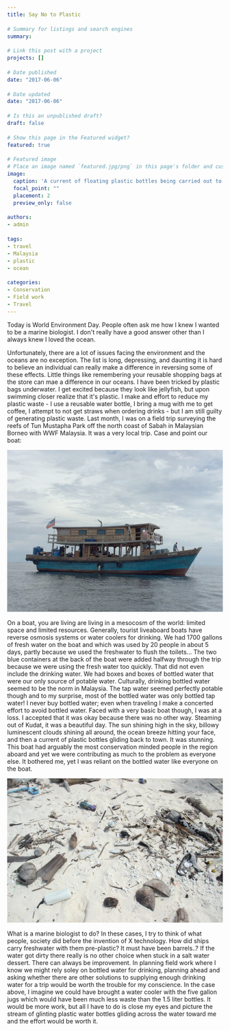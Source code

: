 ```yaml
---
title: Say No to Plastic

# Summary for listings and search engines
summary: 

# Link this post with a project
projects: []

# Date published
date: "2017-06-06"

# Date updated
date: "2017-06-06"

# Is this an unpublished draft?
draft: false

# Show this page in the Featured widget?
featured: true

# Featured image
# Place an image named `featured.jpg/png` in this page's folder and customize its options here.
image:
  caption: 'A current of floating plastic bottles being carried out to sea.'
  focal_point: ""
  placement: 2
  preview_only: false

authors:
- admin

tags:
- travel
- Malaysia
- plastic
- ocean

categories:
- Conservation
- Field work
- Travel
---
```


<!-- Google tag (gtag.js) -->
<script async src="https://www.googletagmanager.com/gtag/js?id=G-TTD46JCLHQ"></script>
<script>
  window.dataLayer = window.dataLayer || [];
  function gtag(){dataLayer.push(arguments);}
  gtag('js', new Date());

  gtag('config', 'G-TTD46JCLHQ');
</script>


Today is World Environment Day. People often ask me how I knew I wanted to be a marine biologist. I don't really have a good answer other than I always knew I loved the ocean.

Unfortunately, there are a lot of issues facing the environment and the oceans are no exception. The list is long, depressing, and daunting it is hard to believe an individual can really make a difference in reversing some of these effects. Little things like remembering your reusable shopping bags at the store can mae a difference in our oceans. I have been tricked by plastic bags underwater. I get excited because they look like jellyfish, but upon swimming closer realize that it's plastic. I make and effort to reduce my plastic waste - I use a reusable water bottle, I bring a mug with me to get coffee, I attempt to not get straws when ordering drinks - but I am still guilty of generating plastic waste. Last month, I was on a field trip surveying the reefs of Tun Mustapha Park off the north coast of Sabah in Malaysian Borneo with WWF Malaysia. It was a very local trip. Case and point our boat:

![](TMP-boat.jpg)

On a boat, you are living are living in a mesocosm of the world: limited space and limited resources. Generally, tourist liveaboard boats have reverse osmosis systems or water coolers for drinking. We had 1700 gallons of fresh water on the boat and which was used by 20 people in about 5 days, partly because we used the freshwater to flush the toilets... The two blue containers at the back of the boat were added halfway through the trip because we were using the fresh water too quickly. That did not even include the drinking water. We had boxes and boxes of bottled water that were our only source of potable water. Culturally, drinking bottled water seemed to be the norm in Malaysia. The tap water seemed perfectly potable though and to my surprise, most of the bottled water was only bottled tap water! I never buy bottled water; even when traveling I make a concerted effort to avoid bottled water. Faced with a very basic boat though, I was at a loss. I accepted that it was okay because there was no other way. Steaming out of Kudat, it was a beautiful day. The sun shining high in the sky, billowy luminescent clouds shining all around, the ocean breeze hitting your face, and then a current of plastic bottles gliding back to town. It was stunning. This boat had arguably the most conservation minded people in the region aboard and yet we were contributing as much to the problem as everyone else. It bothered me, yet I was reliant on the bottled water like everyone on the boat.

![](beachtrashtmp-ckim.jpg)

What is a marine biologist to do? In these cases, I try to think of what people, society did before the invention of X technology. How did ships carry freshwater with them pre-plastic? It must have been barrels..? If the water got dirty there really is no other choice when stuck in a salt water dessert. There can always be improvement. In planning field work where I know we might rely soley on bottled water for drinking, planning ahead and asking whether there are other solutions to supplying enough drinking water for a trip would be worth the trouble for my conscience. In the case above, I imagine we could have brought a water cooler with the five gallon jugs which would have been much less waste than the 1.5 liter bottles. It would be more work, but all I have to do is close my eyes and picture the stream of glinting plastic water bottles gliding across the water toward me and the effort would be worth it.

